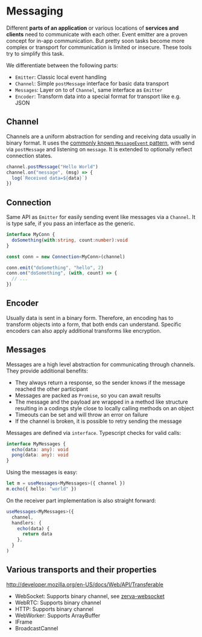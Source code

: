 # Messaging

Different **parts of an application** or various locations of **services and clients** need to communicate with each other. Event emitter are a proven concept for in-app communication. But pretty soon tasks become more complex or transport for communication is limited or insecure. These tools try to simplify this task.

We differentiate between the following parts:

- `Emitter`: Classic local event handling
- `Channel`: Simple `postMessage` interface for basic data transport
- `Messages`: Layer on to of `Channel`, same interface as `Emitter`
- `Encoder`: Transform data into a special format for transport like e.g. JSON

## Channel

Channels are a uniform abstraction for sending and receiving data usually in binary format. It uses the [commonly known `MessageEvent` pattern](https://developer.mozilla.org/en-US/docs/Web/API/MessageEvent), with send via `postMessage` and listening on `message`. It is extended to optionally reflect connection states.

```ts
channel.postMessage("Hello World")
channel.on("message", (msg) => {
  log(`Received data=${data}`)
})
```

## Connection

Same API as `Emitter` for easily sending event like messages via a `Channel`. It is type safe, if you pass an interface as the generic.

```ts
interface MyConn {
  doSomething(with:string, count:number):void
}

const conn = new Connection<MyConn>(channel)

conn.emit("doSomething", "hello", 2)
conn.on("doSomething", (with, count) => {
  // ...
})
```

## Encoder

Usually data is sent in a binary form. Therefore, an encoding has to transform objects into a form, that both ends can understand. Specific encoders can also apply additional transforms like encryption.

## Messages

Messages are a high level abstraction for communicating through channels. They provide additional benefits:

- They always return a response, so the sender knows if the message reached the other participant
- Messages are packed as `Promise`, so you can await results
- The message and the payload are wrapped in a method like structure resulting in a codings style close to locally calling methods on an object
- Timeouts can be set and will throw an error on failure
- If the channel is broken, it is possible to retry sending the message

Messages are defined via `interface`. Typescript checks for valid calls:

```ts
interface MyMessages {
  echo(data: any): void
  pong(data: any): void
}
```

Using the messages is easy:

```ts
let m = useMessages<MyMessages>({ channel })
m.echo({ hello: "world" })
```

On the receiver part implementation is also straight forward:

```ts
useMessages<MyMessages>({
  channel,
  handlers: {
    echo(data) {
      return data
    },
  }
)
```

## Various transports and their properties

<http://developer.mozilla.org/en-US/docs/Web/API/Transferable>

- WebSocket: Supports binary channel, see [zerva-websocket](https://github.com/holtwick/zerva-websocket)
- WebRTC: Supports binary channel
- HTTP: Supports binary channel
- WebWorker: Supports ArrayBuffer
- IFrame
- BroadcastCannel
